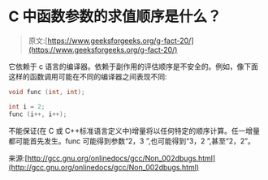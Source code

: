 # C 中函数参数的求值顺序是什么？

> 原文:[https://www.geeksforgeeks.org/g-fact-20/](https://www.geeksforgeeks.org/g-fact-20/)

它依赖于 c 语言的编译器。依赖于副作用的评估顺序是不安全的。例如，像下面这样的函数调用可能在不同的编译器之间表现不同:

```cpp
void func (int, int);

int i = 2;
func (i++, i++);
```

不能保证(在 C 或 C++标准语言定义中)增量将以任何特定的顺序计算。任一增量都可能首先发生。func 可能得到参数“2，3 ”,也可能得到“3，2 ”,甚至“2，2”。

来源:[http://gcc.gnu.org/onlinedocs/gcc/Non_002dbugs.html](http://gcc.gnu.org/onlinedocs/gcc/Non_002dbugs.html)